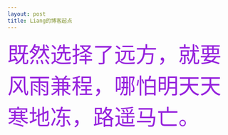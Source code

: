 ```yaml
---
layout: post
title: Liang的博客起点
---
```


<font color=#9622dd size=16 face="楷体">既然选择了远方，就要风雨兼程，哪怕明天天寒地冻，路遥马亡。</font>
